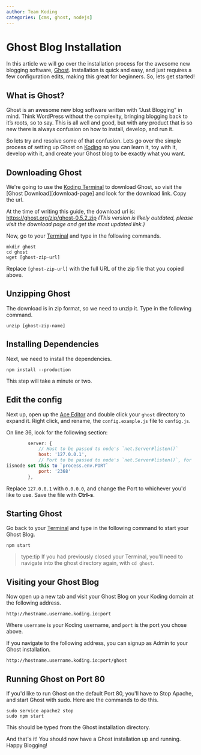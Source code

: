 ```yaml
---
author: Team Koding
categories: [cms, ghost, nodejs]
---
```


# Ghost Blog Installation

In this article we will go over the installation process for the awesome
new blogging software, [Ghost](https://ghost.org/). Installation is quick
and easy, and just requires a few configuration edits, making this great
for beginners. So, lets get started!


## What is Ghost?

Ghost is an awesome new blog software written with “Just Blogging” in
mind. Think WordPress without the complexity, bringing blogging back to
it’s roots, so to say. This is all well and good, but with any product
that is so new there is always confusion on how to install, develop, and
run it.

So lets try and resolve some of that confusion. Lets go over the simple
process of setting up Ghost on [Koding](https://koding.com) so you can
learn it, toy with it, develop with it, and create your Ghost blog to be
exactly what you want.

## Downloading Ghost

We're going to use the [Koding Terminal][terminal] to download Ghost, so
visit the [Ghost Download][download-page] and look for the download link.
Copy the url.

At the time of writing this guide, the download url is:
<https://ghost.org/zip/ghost-0.5.2.zip> *(This version is likely
outdated, please visit the download page and get the most updated link.)*

Now, go to your [Terminal][terminal] and type in the following commands.

```
mkdir ghost
cd ghost
wget [ghost-zip-url]
```

Replace `[ghost-zip-url]` with the full URL of the zip file that you
copied above.

## Unzipping Ghost

The download is in zip format, so we need to unzip it. Type in the
following command.

```
unzip [ghost-zip-name]
```

## Installing Dependencies

Next, we need to install the dependencies.

```
npm install --production
```

This step will take a minute or two.

## Edit the config

Next up, open up the [Ace Editor][ace] and double click your `ghost`
directory to expand it. Right click, and rename, the `config.example.js`
file to `config.js`.

On line 36, look for the following section:

```javascript
        server: {
            // Host to be passed to node's `net.Server#listen()`
            host: '127.0.0.1',
            // Port to be passed to node's `net.Server#listen()`, for
iisnode set this to `process.env.PORT`
            port: '2368'
        },
```

Replace `127.0.0.1` with `0.0.0.0`, and change the Port to whichever
you'd like to use. Save the file with **Ctrl-s**.

## Starting Ghost

Go back to your [Terminal][terminal] and type in the following command to
start your Ghost Blog.

```
npm start
```

> type:tip
> If you had previously closed your Terminal, you'll need to navigate into the ghost directory again, with `cd ghost`.

## Visiting your Ghost Blog

Now open up a new tab and visit your Ghost Blog on your Koding domain at
the following address.

```
http://hostname.username.koding.io:port
```

Where `username` is your Koding username, and `port` is the port you
chose above.

If you navigate to the following address, you can signup as Admin to your
Ghost installation.

```
http://hostname.username.koding.io:port/ghost
```

## Running Ghost on Port 80

If you'd like to run Ghost on the default Port 80, you'll have to Stop
Apache, and start Ghost with sudo. Here are the commands to do this.

```
sudo service apache2 stop
sudo npm start
```

This should be typed from the Ghost installation directory.

And that's it! You should now have a Ghost installation up and running.
Happy Blogging!


[ace]: https://koding.com/Ace
[terminal]: https://koding.com/Terminal
[download]: https://ghost.org/download/
